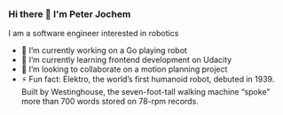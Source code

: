 ### Hi there 👋 I'm Peter Jochem
I am a software engineer interested in robotics

- 🔭 I’m currently working on a Go playing robot
- 🌱 I’m currently learning frontend development on Udacity
- 👯 I’m looking to collaborate on a motion planning project
- ⚡ Fun fact: Elektro, the world’s first humanoid robot, debuted in 1939. Built by Westinghouse, the seven-foot-tall walking machine “spoke” more than 700 words stored on 78-rpm records.

